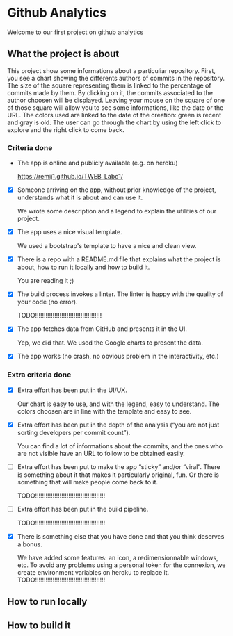 # Github Analytics
Welcome to our first project on github analytics

## What the project is about
This project show some informations about a particuliar repository.
First, you see a chart showing the differents authors of commits in the repository. The size of the square representing them is linked to the percentage of commits made by them.
By clicking on it, the commits associated to the author choosen will be displayed. Leaving your mouse on the square of one of those square will allow you to see some informations, like the date or the URL.
The colors used are linked to the date of the creation: green is recent and gray is old.
The user can go through the chart by using the left click to explore and the right click to come back.

### Criteria done
* The app is online and publicly available (e.g. on heroku)

	https://remij1.github.io/TWEB_Labo1/

* [x] Someone arriving on the app, without prior knowledge of the project, understands what it is about and can use it.
	
	We wrote some description and a legend to explain the utilities of our project.
	
* [x] The app uses a nice visual template.

	We used a bootstrap's template to have a nice and clean view.

* [x] There is a repo with a README.md file that explains what the project is about, how to run it locally and how to build it.

	You are reading it ;)

* [x] The build process invokes a linter. The linter is happy with the quality of your code (no error).

	TODO!!!!!!!!!!!!!!!!!!!!!!!!!!!!!!!!!!!!!!

* [x] The app fetches data from GitHub and presents it in the UI.

	Yep, we did that. We used the Google charts to present the data.

* [x] The app works (no crash, no obvious problem in the interactivity, etc.)




### Extra criteria done
* [x] Extra effort has been put in the UI/UX.

	Our chart is easy to use, and with the legend, easy to understand. The colors choosen are in line with the template and easy to see.

* [x] Extra effort has been put in the depth of the analysis (“you are not just sorting developers per commit count”).

	You can find a lot of informations about the commits, and the ones who are not visible have an URL to follow to be obtained easily.

* [ ] Extra effort has been put to make the app “sticky” and/or “viral”. There is something about it that makes it particularly original, fun. Or there is something that will make people come back to it.

	TODO!!!!!!!!!!!!!!!!!!!!!!!!!!!!!!!!!!!!!!!!

* [ ] Extra effort has been put in the build pipeline.

	TODO!!!!!!!!!!!!!!!!!!!!!!!!!!!!!!!!!!!!!!!!

* [x] There is something else that you have done and that you think deserves a bonus.

	We have added some features: an icon, a redimensionnable windows, etc.
	To avoid any problems using a personal token for the connexion, we create environment variables on heroku to replace it.
	TODO!!!!!!!!!!!!!!!!!!!!!!!!!!!!!!!!!!!!!!!!

## How to run locally

## How to build it



